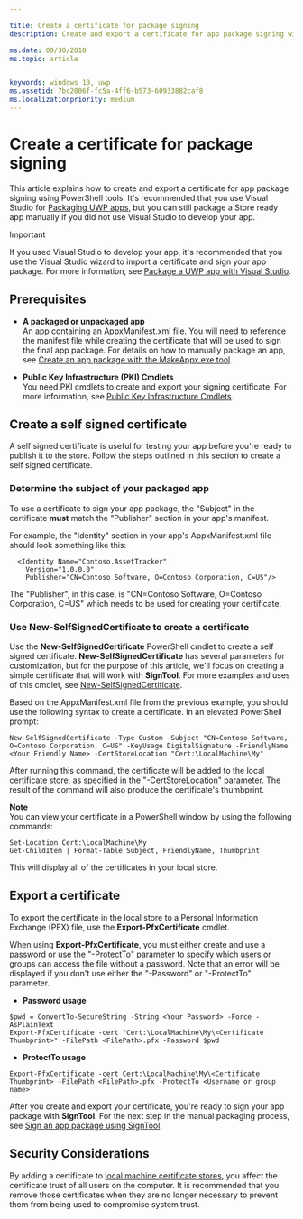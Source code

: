 ```yaml
---

title: Create a certificate for package signing
description: Create and export a certificate for app package signing with PowerShell tools.

ms.date: 09/30/2018
ms.topic: article


keywords: windows 10, uwp
ms.assetid: 7bc2006f-fc5a-4ff6-b573-60933882caf8
ms.localizationpriority: medium
---
```


# Create a certificate for package signing


This article explains how to create and export a certificate for app package signing using PowerShell tools. It's recommended that you use Visual Studio for [Packaging UWP apps](https://msdn.microsoft.com/windows/uwp/packaging/packaging-uwp-apps), but you can still package a Store ready app manually if you did not use Visual Studio to develop your app.

> [!IMPORTANT] 
> If you used Visual Studio to develop your app, it's recommended that you use the Visual Studio wizard to import a certificate and sign your app package. For more information, see [Package a UWP app with Visual Studio](https://msdn.microsoft.com/windows/uwp/packaging/packaging-uwp-apps).

## Prerequisites

- **A packaged or unpackaged app**  
An app containing an AppxManifest.xml file. You will need to reference the manifest file while creating the certificate that will be used to sign the final app package. For details on how to manually package an app, see [Create an app package with the MakeAppx.exe tool](https://msdn.microsoft.com/windows/uwp/packaging/create-app-package-with-makeappx-tool).

- **Public Key Infrastructure (PKI) Cmdlets**  
You need PKI cmdlets to create and export your signing certificate. For more information, see [Public Key Infrastructure Cmdlets](https://docs.microsoft.com/powershell/module/pkiclient/).

## Create a self signed certificate

A self signed certificate is useful for testing your app before you're ready to publish it to the store. Follow the steps outlined in this section to create a self signed certificate.

### Determine the subject of your packaged app  

To use a certificate to sign your app package, the "Subject" in the certificate **must** match the "Publisher" section in your app's manifest.

For example, the "Identity" section in your app's AppxManifest.xml file should look something like this:
```
  <Identity Name="Contoso.AssetTracker" 
    Version="1.0.0.0" 
    Publisher="CN=Contoso Software, O=Contoso Corporation, C=US"/>
```

The "Publisher", in this case, is "CN=Contoso Software, O=Contoso Corporation, C=US" which needs to be used for creating your certificate. 

### Use **New-SelfSignedCertificate** to create a certificate
Use the **New-SelfSignedCertificate** PowerShell cmdlet to create a self signed certificate. **New-SelfSignedCertificate** has several parameters for customization, but for the purpose of this article, we'll focus on creating a simple certificate that will work with **SignTool**. For more examples and uses of this cmdlet, see [New-SelfSignedCertificate](https://docs.microsoft.com/powershell/module/pkiclient/New-SelfSignedCertificate).

Based on the AppxManifest.xml file from the previous example, you should use the following syntax to create a certificate. In an elevated PowerShell prompt:
```
New-SelfSignedCertificate -Type Custom -Subject "CN=Contoso Software, O=Contoso Corporation, C=US" -KeyUsage DigitalSignature -FriendlyName <Your Friendly Name> -CertStoreLocation "Cert:\LocalMachine\My"
```

After running this command, the certificate will be added to the local certificate store, as specified in the "-CertStoreLocation" parameter. The result of the command will also produce the certificate's thumbprint.  

**Note**  
You can view your certificate in a PowerShell window by using the following commands:
```
Set-Location Cert:\LocalMachine\My
Get-ChildItem | Format-Table Subject, FriendlyName, Thumbprint
```
This will display all of the certificates in your local store.

## Export a certificate 

To export the certificate in the local store to a Personal Information Exchange (PFX) file, use the **Export-PfxCertificate** cmdlet.

When using **Export-PfxCertificate**, you must either create and use a password or use the "-ProtectTo" parameter to specify which users or groups can access the file without a password. Note that an error will be displayed if you don't use either the "-Password" or "-ProtectTo" parameter.

- **Password usage**
```
$pwd = ConvertTo-SecureString -String <Your Password> -Force -AsPlainText 
Export-PfxCertificate -cert "Cert:\LocalMachine\My\<Certificate Thumbprint>" -FilePath <FilePath>.pfx -Password $pwd
```

- **ProtectTo usage**
```
Export-PfxCertificate -cert Cert:\LocalMachine\My\<Certificate Thumbprint> -FilePath <FilePath>.pfx -ProtectTo <Username or group name>
```

After you create and export your certificate, you're ready to sign your app package with **SignTool**. For the next step in the manual packaging process, see [Sign an app package using SignTool](https://msdn.microsoft.com/windows/uwp/packaging/sign-app-package-using-signtool).

## Security Considerations 
By adding a certificate to [local machine certificate stores](https://msdn.microsoft.com/windows/hardware/drivers/install/local-machine-and-current-user-certificate-stores), you affect the certificate trust of all users on the computer. It is recommended that you remove those certificates when they are no longer necessary to prevent them from being used to compromise system trust.
